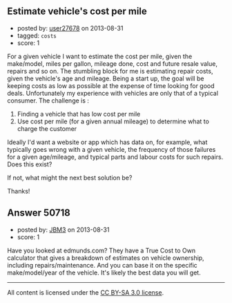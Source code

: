 ## Estimate vehicle's cost per mile

- posted by: [user27678](https://stackexchange.com/users/-1/27678-user27678) on 2013-08-31
- tagged: `costs`
- score: 1

For a given vehicle I want to estimate the cost per mile, given the make/model, miles per gallon, mileage done, cost and future resale value, repairs and so on. The stumbling block for me is estimating repair costs, given the vehicle's age and mileage. Being a start up, the goal will be keeping costs as low as possible at the expense of time looking for good deals. Unfortunately my experience with vehicles are only that of a typical consumer. The challenge is :

  1. Finding a vehicle that has low cost per mile
  2. Use cost per mile (for a given annual mileage) to determine what to charge the customer

Ideally I'd want a website or app which has data on, for example, what typically goes wrong with a given vehicle, the frequency of those failures for a given age/mileage, and typical parts and labour costs for such repairs. Does this exist?  

If not, what might the next best solution be?

Thanks!


## Answer 50718

- posted by: [JBM3](https://stackexchange.com/users/-1/27680-jbm3) on 2013-08-31
- score: 1

Have you looked at edmunds.com?  They have a True Cost to Own calculator that gives a breakdown of estimates on vehicle ownership, including repairs/maintenance.  And you can base it on the specific make/model/year of the vehicle.  It's likely the best data you will get.



---

All content is licensed under the [CC BY-SA 3.0 license](https://creativecommons.org/licenses/by-sa/3.0/).
